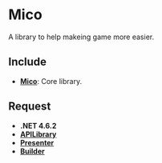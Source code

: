 # Mico

A library to help makeing game more easier.

## Include

- [**Mico**](https://github.com/Link-Arthur/Mico/tree/master/Common/Mico): Core library.

## Request
  - **.NET 4.6.2**
  - **[APILibrary](https://github.com/LinkClinton/APILibrary)**
  - **[Presenter](https://github.com/LinkClinton/Presenter)**
  - **[Builder](https://github.com/LinkClinton/Builder)**



 


